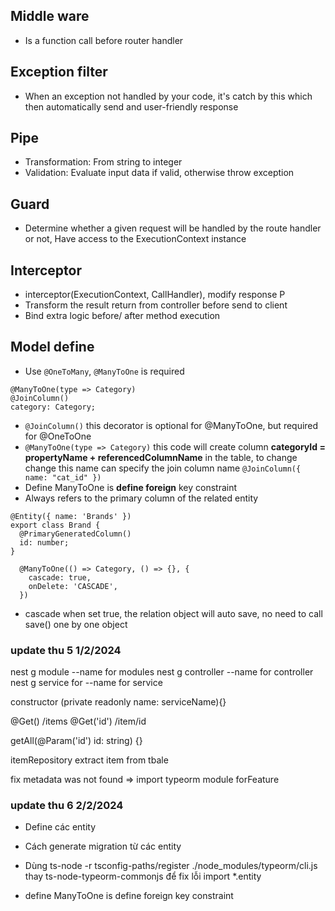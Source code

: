 ## Middle ware
- Is a function call before router handler
## Exception filter
- When an exception not handled by your code, it's catch by this
which then automatically send and user-friendly response
## Pipe
- Transformation: From string to integer
- Validation: Evaluate input data if valid, otherwise throw exception
## Guard
- Determine whether a given request will be handled by the route handler or not,
Have access to the ExecutionContext instance
## Interceptor
- interceptor(ExecutionContext, CallHandler), modify response  P
- Transform the result return from controller before send to client
- Bind extra logic before/ after method execution 

## Model define
- Use `@OneToMany`, `@ManyToOne` is required
```
@ManyToOne(type => Category)
@JoinColumn()
category: Category;
```
- `@JoinColumn()` this decorator is optional for @ManyToOne, but required for @OneToOne
- `@ManyToOne(type => Category)` this code will create column __categoryId = propertyName + referencedColumnName__ in the table, to change change this name can specify the join column name `@JoinColumn({ name: "cat_id" })`
- Define ManyToOne is __define foreign__ key constraint
- Always refers to the primary column of the related entity

```
@Entity({ name: 'Brands' })
export class Brand {
  @PrimaryGeneratedColumn()
  id: number;
}
```

```
  @ManyToOne(() => Category, () => {}, {
    cascade: true,
    onDelete: 'CASCADE',
  })
```
- cascade when set true, the relation object will auto save, no need to call save() one by one object 


### update thu 5 1/2/2024

nest g module --name for modules
nest g controller --name for controller
nest g service for --name for service

constructor (private readonly name: serviceName){}

@Get() /items
@Get('id') /item/id

getAll(@Param('id') id: string) {}

itemRepository extract item from tbale

fix metadata was not found => import typeorm module forFeature


### update thu 6 2/2/2024

- Define các entity
- Cách generate migration từ các entity
- Dùng ts-node -r tsconfig-paths/register ./node_modules/typeorm/cli.js thay ts-node-typeorm-commonjs
  để fix lỗi import \*.entity

- define ManyToOne is define foreign key constraint
